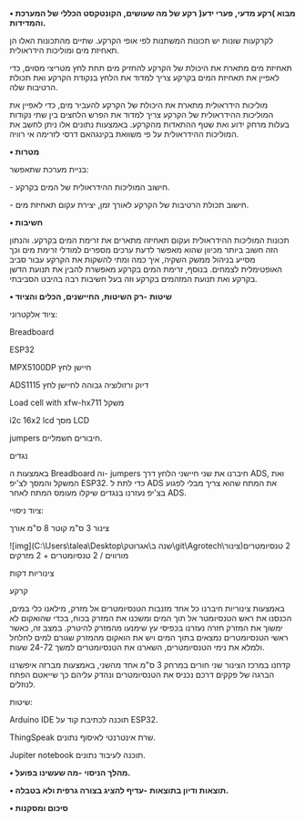 **• מבוא )רקע מדעי, פערי ידע(** **רקע של מה שעושים, הקונטקסט הכללי של המערכת והמדידות.** 

לקרקעות שונות יש תכונות המשתנות לפי אופי הקרקע. שתיים מהתכונות האלו הן תאחיזת מים ומוליכות הידראולית. 

תאחיזת מים מתארת את היכולת של הקרקע להחזיק מים תחת לחץ מטריצי מסוים, כדי לאפיין את תאחיזת המים בקרקע צריך למדוד את הלחץ בנקודת הקרקע ואת תכולת הרטיבות שלה. 

מוליכות הידראולית מתארת את היכולת של הקרקע להעביר מים, כדי לאפיין את המוליכות ההידראולית של הקרקע צריך למדוד את הפרש הלחצים בין שתי נקודות בעלות מרחק ידוע ואת שטף ההתאדות מהקרקע. באמצעות נתונים אלו ניתן לחשב את המוליכות ההידראולית על פי משוואת בקינגהאם דרסי לזרימה אי רוויה. 

**• מטרות**

בניית מערכת שתאפשר:

\-    חישוב המוליכות ההידראולית של המים בקרקע. 

\-    חישוב תכולת הרטיבות של הקרקע לאורך זמן, יצירת עקום תאחיזת מים. 

**• חשיבות**

תכונות המוליכות ההידראולית ועקום תאחיזה מתארים את זרימת המים בקרקע. והנתון הזה חשוב ביותר מכיוון שהוא מאפשר לדעת ערכים מספרים למודלי זרימת מים וכך מסייע בניהול ממשק השקיה, איך כמה ומתי להשקות את הקרקע עבור סביב האופטימלית לצמחים. בנוסף, זרימת המים בקרקע מאפשרת להבין את תנועת הדשן בקרקע ואת תנועת המזהמים בקרקע וזה בעל חשיבות רבה בהיבט הסביבתי.

**• שיטות** **-רק השיטות, החיישנים, הכלים והציוד**

ציוד אלקטרוני: 

Breadboard

ESP32

MPX5100DP חיישן לחץ

ADS1115 דיוק ורזולוציה גבוהה לחיישן לחץ

Load cell with xfw-hx711 משקל

i2c 16x2 lcd מסך LCD

jumpers חיבורים חשמליים. 

נגדים

באמצעות ה Breadboard וה- jumpers חיברנו את שני חיישני הלחץ דרך ADS, ואת המשקל והמסך לצ'יפ ESP32. כדי לתת ל ADS את המתח שהוא צריך מבלי לפגוע בצ'יפ נעזרנו בנגדים שיקלו מעומס המתח לאחר ADS. 

 

ציוד ניסויי: 

צינור 3 ס"מ קוטר 8 ס"מ אורך

![img](C:\Users\talea\Desktop\שנה ב\אגרוטק\git\Agrotech\צינור)2 טנסיומטרים מורווים / 2 טנסיומטרים + 2 מזרקים

צינוריות דקות

קרקע 

באמצעות צינוריות חיברנו כל אחד מזנבות הטנסיומטרים אל מזרק, מילאנו כלי במים, הכנסנו את ראש הטנסיומטר אל תוך המים ומשכנו את המזרק בכוח, בכדי שהואקום לא ימשוך את המזרק חזרה נעזרנו בכפיסי עץ שימנעו מהמזרק להיטרק. במצב זה, כאשר ראשי הטנסיומטרים נמצאים בתוך המים ויש את הואקום מהמזרק שגורם למים לחלחל ולמלא את נימי הטנסיומטרים, השארנו את הטנסיומטרים למשך 24-72 שעות. 

קדחנו במרכז הצינור שני חורים במרחק 3 ס"מ אחד מהשני, באמצעות מברזה איפשרנו הברגה של פקקים דרכם נכניס את הטנסיומטרים ונהדק עליהם כך שייאטם הפתח לנוזלים. 

 

 

 

שיטות:

Arduino IDE תוכנה לכתיבת קוד על ESP32. 

ThingSpeak שרת אינטרנטי לאיסוף נתונים. 

Jupiter notebook תוכנה לעיבוד נתונים. 

 

**• מהלך הניסוי** **-מה שעשינו בפועל.** 

 

**• תוצאות ודיון בתוצאות** **-עדיף להציג בצורה גרפית ולא בטבלה.** 

 

**• סיכום ומסקנות**

 

 

 

 

 

 